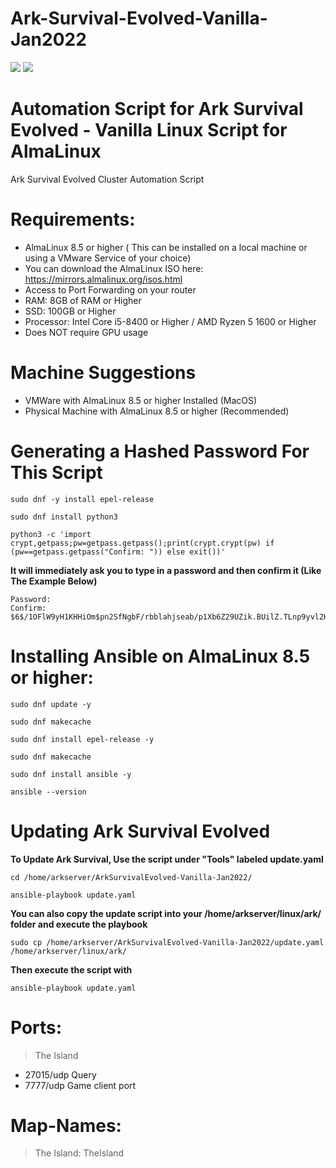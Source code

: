 # Ark-Survival-Evolved-Vanilla-Jan2022
<img src=https://almalinux.org/static/images/logo.svg>
<img src=https://www.nintendo.com//content/dam/noa/en_US/games/switch/a/ark-survival-evolved-switch/ark-survival-evolved-switch-hero.jpg>

# Automation Script for Ark Survival Evolved - Vanilla Linux Script for AlmaLinux

Ark Survival Evolved Cluster Automation Script

# Requirements: 
- AlmaLinux 8.5 or higher ( This can be installed on a local machine or using a VMware Service of your choice)
- You can download the AlmaLinux ISO here: https://mirrors.almalinux.org/isos.html
- Access to Port Forwarding on your router
- RAM: 8GB of RAM or Higher
- SSD: 100GB or Higher
- Processor: Intel Core i5-8400 or Higher / AMD Ryzen 5 1600 or Higher
- Does NOT require GPU usage

# Machine Suggestions
- VMWare with AlmaLinux 8.5 or higher Installed (MacOS)
- Physical Machine with AlmaLinux 8.5 or higher (Recommended) 

# Generating a Hashed Password For This Script
```
sudo dnf -y install epel-release
```
```
sudo dnf install python3
```
```
python3 -c 'import crypt,getpass;pw=getpass.getpass();print(crypt.crypt(pw) if (pw==getpass.getpass("Confirm: ")) else exit())'
```
**It will immediately ask you to type in a password and then confirm it (Like The Example Below)**
```
Password: 
Confirm: 
$6$/1OFlW9yH1KHHiOm$pn2SfNgbF/rbblahjseab/p1Xb6Z29UZik.BUilZ.TLnp9yvl2HViB3fs8XdVteboeioss7o2A4g1IYxw.TFJ/
```

# Installing Ansible on AlmaLinux 8.5 or higher:
```
sudo dnf update -y
```
```
sudo dnf makecache
```
```
sudo dnf install epel-release -y
```
```
sudo dnf makecache
```
```
sudo dnf install ansible -y
```
```
ansible --version
```
# Updating Ark Survival Evolved
**To Update Ark Survival, Use the script under "Tools" labeled update.yaml**
```
cd /home/arkserver/ArkSurvivalEvolved-Vanilla-Jan2022/
```
```
ansible-playbook update.yaml
```
**You can also copy the update script into your /home/arkserver/linux/ark/ folder and execute the playbook**
```
sudo cp /home/arkserver/ArkSurvivalEvolved-Vanilla-Jan2022/update.yaml /home/arkserver/linux/ark/
```
**Then execute the script with**
```
ansible-playbook update.yaml
```
# Ports:
> The Island
  - 27015/udp Query
  - 7777/udp Game client port 

# Map-Names:
> The Island: TheIsland
